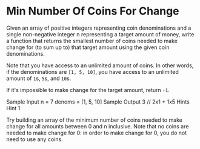 # Min Number Of Coins For Change
Given an array of positive integers representing coin denominations and a single non-negative integer n representing a target amount of money, write a function that returns the smallest number of coins needed to make change for (to sum up to) that target amount using the given coin denominations.

Note that you have access to an unlimited amount of coins. In other words, if the denominations are ```[1, 5, 10]```, you have access to an unlimited amount of ```1```s, ```5```s, and ```10```s.

If it's impossible to make change for the target amount, return ```-1```.

Sample Input
n = 7
denoms = [1, 5, 10]
Sample Output
3 // 2x1 + 1x5
Hints
Hint 1

Try building an array of the minimum number of coins needed to make change for all amounts between 0 and n inclusive. Note that no coins are needed to make change for 0: in order to make change for 0, you do not need to use any coins.